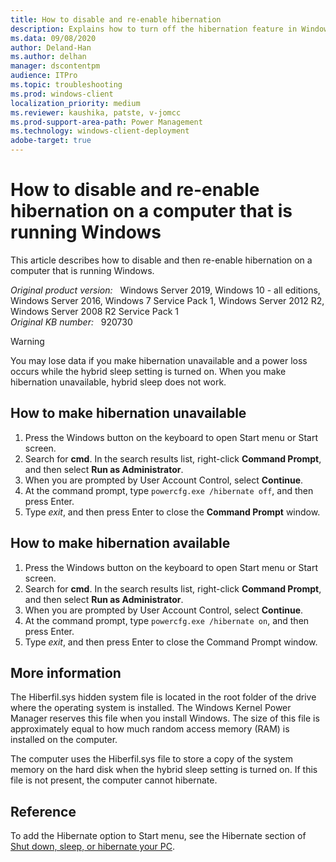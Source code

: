 ```yaml
---
title: How to disable and re-enable hibernation
description: Explains how to turn off the hibernation feature in Windows.
ms.data: 09/08/2020
author: Deland-Han
ms.author: delhan
manager: dscontentpm
audience: ITPro
ms.topic: troubleshooting
ms.prod: windows-client
localization_priority: medium
ms.reviewer: kaushika, patste, v-jomcc
ms.prod-support-area-path: Power Management
ms.technology: windows-client-deployment
adobe-target: true
---
```

# How to disable and re-enable hibernation on a computer that is running Windows

This article describes how to disable and then re-enable hibernation on a computer that is running Windows.

_Original product version:_ &nbsp; Windows Server 2019, Windows 10 - all editions, Windows Server 2016, Windows 7 Service Pack 1, Windows Server 2012 R2, Windows Server 2008 R2 Service Pack 1  
_Original KB number:_ &nbsp; 920730

> [!WARNING]
> You may lose data if you make hibernation unavailable and a power loss occurs while the hybrid sleep setting is turned on. When you make hibernation unavailable, hybrid sleep does not work.

## How to make hibernation unavailable

1. Press the Windows button on the keyboard to open Start menu or Start screen.
2. Search for **cmd**. In the search results list, right-click **Command Prompt**, and then select **Run as Administrator**.
3. When you are prompted by User Account Control, select **Continue**.
4. At the command prompt, type `powercfg.exe /hibernate off`, and then press Enter.
5. Type *exit*, and then press Enter to close the **Command Prompt** window.

## How to make hibernation available

1. Press the Windows button on the keyboard to open Start menu or Start screen.
2. Search for **cmd**. In the search results list, right-click **Command Prompt**, and then select **Run as Administrator**.
3. When you are prompted by User Account Control, select **Continue**.
4. At the command prompt, type `powercfg.exe /hibernate on`, and then press Enter.
5. Type *exit*, and then press Enter to close the Command Prompt window.

## More information

The Hiberfil.sys hidden system file is located in the root folder of the drive where the operating system is installed. The Windows Kernel Power Manager reserves this file when you install Windows. The size of this file is approximately equal to how much random access memory (RAM) is installed on the computer.

The computer uses the Hiberfil.sys file to store a copy of the system memory on the hard disk when the hybrid sleep setting is turned on. If this file is not present, the computer cannot hibernate.

## Reference

To add the Hibernate option to Start menu, see the Hibernate section of [Shut down, sleep, or hibernate your PC](https://support.microsoft.com/windows/2941d165-7d0a-a5e8-c5ad-8c972e8e6eff).
